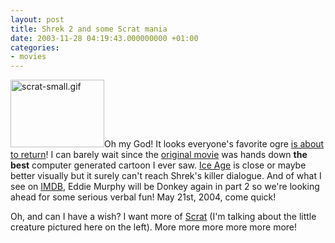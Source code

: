 ```yaml
---
layout: post
title: Shrek 2 and some Scrat mania
date: 2003-11-28 04:19:43.000000000 +01:00
categories:
- movies
---
```

<img alt="scrat-small.gif" src="https://content.rusiczki.net/blogpics/scrat-small.gif" width="150" height="108" border="0" class="postimage"/>Oh my God! It looks everyone's favorite ogre <a href="http://www.apple.com/trailers/dreamworks/shrek_2/" title="A really green trailer!">is about to return</a>! I can barely wait since the <a href="http://www.imdb.com/title/tt0126029/" title="Shrek">original movie</a> was hands down <b>the best</b> computer generated cartoon I ever saw. <a href="http://www.imdb.com/title/tt0268380/">Ice Age</a> is close or maybe better visually but it surely can't reach Shrek's killer dialogue. And of what I see on <a href="http://www.imdb.com/" title="The Internet Movie Database">IMDB</a>, Eddie Murphy will be Donkey again in part 2 so we're looking ahead for some serious verbal fun! May 21st, 2004, come quick!

Oh, and can I have a wish? I want more of <a href="http://www.imdb.com/title/tt0342965/" title="Scrat in gone nutty">Scrat</a> (I'm talking about the little creature pictured here on the left). More more more more more more!
